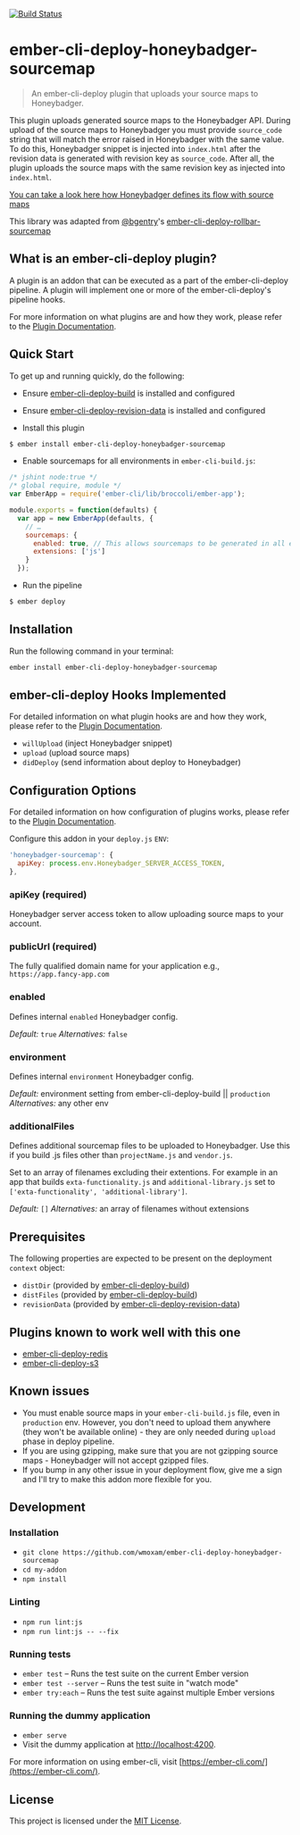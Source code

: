 [![Build Status](https://travis-ci.org/wmoxam/ember-cli-deploy-honeybadger-sourcemap.svg?branch=master)](https://travis-ci.org/wmoxam/ember-cli-deploy-honeybadger-sourcemap)

# ember-cli-deploy-honeybadger-sourcemap

> An ember-cli-deploy plugin that uploads your source maps to Honeybadger.

This plugin uploads generated source maps to the Honeybadger API. During upload of the source maps to Honeybadger you must provide `source_code` string that will match the error raised in Honeybadger with the same value. To do this, Honeybadger snippet is injected into `index.html` after the revision data is generated with revision key as `source_code`. After all, the plugin uploads the source maps with the same revision key as injected into `index.html`.

[You can take a look here how Honeybadger defines its flow with source maps][5]

This library was adapted from [@bgentry](https://github.com/bgentry)'s [ember-cli-deploy-rollbar-sourcemap](https://github.com/bgentry/ember-cli-deploy-rollbar-sourcemap)

## What is an ember-cli-deploy plugin?

A plugin is an addon that can be executed as a part of the ember-cli-deploy pipeline. A plugin will implement one or more of the ember-cli-deploy's pipeline hooks.

For more information on what plugins are and how they work, please refer to the [Plugin Documentation][1].

## Quick Start
To get up and running quickly, do the following:

- Ensure [ember-cli-deploy-build][2] is installed and configured
- Ensure [ember-cli-deploy-revision-data][4] is installed and configured

- Install this plugin

```bash
$ ember install ember-cli-deploy-honeybadger-sourcemap
```

- Enable sourcemaps for all environments in `ember-cli-build.js`:

```js
/* jshint node:true */
/* global require, module */
var EmberApp = require('ember-cli/lib/broccoli/ember-app');

module.exports = function(defaults) {
  var app = new EmberApp(defaults, {
    // …
    sourcemaps: {
      enabled: true, // This allows sourcemaps to be generated in all environments
      extensions: ['js']
    }
  });
```

- Run the pipeline

```bash
$ ember deploy
```

## Installation
Run the following command in your terminal:

```bash
ember install ember-cli-deploy-honeybadger-sourcemap
```

## ember-cli-deploy Hooks Implemented

For detailed information on what plugin hooks are and how they work, please refer to the [Plugin Documentation][6].

- `willUpload` (inject Honeybadger snippet)
- `upload` (upload source maps)
- `didDeploy` (send information about deploy to Honeybadger)

## Configuration Options

For detailed information on how configuration of plugins works, please refer to the [Plugin Documentation][7].

Configure this addon in your `deploy.js` `ENV`:

```js
'honeybadger-sourcemap': {
  apiKey: process.env.Honeybadger_SERVER_ACCESS_TOKEN,
},
```

### apiKey (required)

Honeybadger server access token to allow uploading source maps to your account.

### publicUrl (required)

The fully qualified domain name for your application e.g., `https://app.fancy-app.com`

### enabled

Defines internal `enabled` Honeybadger config.

*Default:* `true`
*Alternatives:* `false`

### environment

Defines internal `environment` Honeybadger config.

*Default:* environment setting from ember-cli-deploy-build || `production`
*Alternatives:* any other env

### additionalFiles

Defines additional sourcemap files to be uploaded to Honeybadger. Use this if you build .js files other than `projectName.js` and `vendor.js`.

Set to an array of filenames excluding their extentions. For example in an app that builds `exta-functionality.js` and `additional-library.js` set to `['exta-functionality', 'additional-library']`.

*Default:* `[]`
*Alternatives:* an array of filenames without extensions

## Prerequisites

The following properties are expected to be present on the deployment `context` object:

- `distDir`      (provided by [ember-cli-deploy-build][2])
- `distFiles`    (provided by [ember-cli-deploy-build][2])
- `revisionData` (provided by [ember-cli-deploy-revision-data][4])

## Plugins known to work well with this one

* [ember-cli-deploy-redis](https://github.com/ember-cli-deploy/ember-cli-deploy-redis)
* [ember-cli-deploy-s3](https://github.com/ember-cli-deploy/ember-cli-deploy-s3)

## Known issues
* You must enable source maps in your `ember-cli-build.js` file, even in `production` env. However, you don't need to upload them anywhere (they won't be available online) - they are only needed during `upload` phase in deploy pipeline.
* If you are using gzipping, make sure that you are not gzipping source maps - Honeybadger will not accept gzipped files.
* If you bump in any other issue in your deployment flow, give me a sign and I'll try to make this addon more flexible for you.

## Development

### Installation

* `git clone https://github.com/wmoxam/ember-cli-deploy-honeybadger-sourcemap`
* `cd my-addon`
* `npm install`

### Linting

* `npm run lint:js`
* `npm run lint:js -- --fix`

### Running tests

* `ember test` – Runs the test suite on the current Ember version
* `ember test --server` – Runs the test suite in "watch mode"
* `ember try:each` – Runs the test suite against multiple Ember versions

### Running the dummy application

* `ember serve`
* Visit the dummy application at [http://localhost:4200](http://localhost:4200).

For more information on using ember-cli, visit [https://ember-cli.com/](https://ember-cli.com/).

License
------------------------------------------------------------------------------

This project is licensed under the [MIT License](LICENSE.md).

[1]: http://ember-cli-deploy.com/docs/v0.6.x/ "Plugin Documentation"
[2]: https://github.com/ember-cli-deploy/ember-cli-deploy-build "ember-cli-deploy-build"
[3]: https://github.com/ember-cli/ember-cli-deploy "ember-cli-deploy"
[4]: https://github.com/ember-cli-deploy/ember-cli-deploy-revision-data "ember-cli-deploy-revision-data"
[5]: https://Honeybadger.com/docs/source-maps/ "Honeybadger Documentation"
[6]: http://ember-cli-deploy.com/docs/v0.6.x/pipeline-hooks/ "Plugin Documentation"
[7]: http://ember-cli-deploy.com/docs/v0.6.x/configuration-overview/ "Plugin Documentation"

